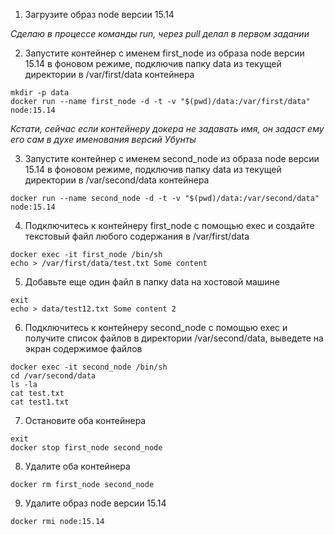 1) Загрузите образ node версии 15.14

*Сделаю в процессе команды run, через pull делал в первом задании*

2) Запустите контейнер с именем first_node из образа node версии 15.14 в фоновом режиме, подключив папку data из текущей директории в /var/first/data контейнера

```
mkdir -p data
docker run --name first_node -d -t -v "$(pwd)/data:/var/first/data" node:15.14
```

*Кстати, сейчас если контейнеру докера не задавать имя, он задаст ему его сам в духе именования версий Убунты*

3) Запустите контейнер с именем second_node из образа node версии 15.14 в фоновом режиме, подключив папку data из текущей директории в /var/second/data контейнера

```
docker run --name second_node -d -t -v "$(pwd)/data:/var/second/data" node:15.14
```

4) Подключитесь к контейнеру first_node с помощью exec и создайте текстовый файл любого содержания в /var/first/data

```
docker exec -it first_node /bin/sh
echo > /var/first/data/test.txt Some content
```

5) Добавьте еще один файл в папку data на хостовой машине

```
exit
echo > data/test12.txt Some content 2
```

6) Подключитесь к контейнеру second_node с помощью exec и получите список файлов в директории /var/second/data, выведете на экран содержимое файлов

```
docker exec -it second_node /bin/sh
cd /var/second/data
ls -la
cat test.txt
cat test1.txt
```

7) Остановите оба контейнера

```
exit
docker stop first_node second_node
```

8) Удалите оба контейнера

```
docker rm first_node second_node
```

9) Удалите образ node версии 15.14

```
docker rmi node:15.14
```
